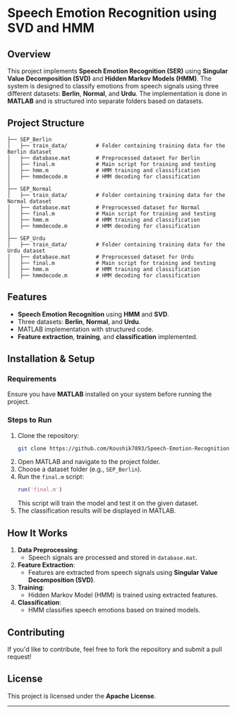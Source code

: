 # Speech Emotion Recognition using SVD and HMM

## Overview
This project implements **Speech Emotion Recognition (SER)** using **Singular Value Decomposition (SVD)** and **Hidden Markov Models (HMM)**. The system is designed to classify emotions from speech signals using three different datasets: **Berlin**, **Normal**, and **Urdu**. The implementation is done in **MATLAB** and is structured into separate folders based on datasets.

## Project Structure
```
├── SEP_Berlin
│   ├── train_data/         # Folder containing training data for the Berlin dataset
│   ├── database.mat        # Preprocessed dataset for Berlin
│   ├── final.m             # Main script for training and testing
│   ├── hmm.m               # HMM training and classification
│   ├── hmmdecode.m         # HMM decoding for classification
│
├── SEP_Normal
│   ├── train_data/         # Folder containing training data for the Normal dataset
│   ├── database.mat        # Preprocessed dataset for Normal
│   ├── final.m             # Main script for training and testing
│   ├── hmm.m               # HMM training and classification
│   ├── hmmdecode.m         # HMM decoding for classification
│
├── SEP_Urdu
│   ├── train_data/         # Folder containing training data for the Urdu dataset
│   ├── database.mat        # Preprocessed dataset for Urdu
│   ├── final.m             # Main script for training and testing
│   ├── hmm.m               # HMM training and classification
│   ├── hmmdecode.m         # HMM decoding for classification
```

## Features
- **Speech Emotion Recognition** using **HMM** and **SVD**.
- Three datasets: **Berlin**, **Normal**, and **Urdu**.
- MATLAB implementation with structured code.
- **Feature extraction**, **training**, and **classification** implemented.

## Installation & Setup
### Requirements
Ensure you have **MATLAB** installed on your system before running the project.

### Steps to Run
1. Clone the repository:
   ```sh
   git clone https://github.com/Koushik7893/Speech-Emotion-Recognition-using-SVD-and-HMM.git
   ```
2. Open MATLAB and navigate to the project folder.
3. Choose a dataset folder (e.g., `SEP_Berlin`).
4. Run the `final.m` script:
   ```matlab
   run('final.m')
   ```
   This script will train the model and test it on the given dataset.
5. The classification results will be displayed in MATLAB.

## How It Works
1. **Data Preprocessing**:
   - Speech signals are processed and stored in `database.mat`.
2. **Feature Extraction**:
   - Features are extracted from speech signals using **Singular Value Decomposition (SVD)**.
3. **Training**:
   - Hidden Markov Model (HMM) is trained using extracted features.
4. **Classification**:
   - HMM classifies speech emotions based on trained models.

## Contributing
If you'd like to contribute, feel free to fork the repository and submit a pull request!

## License
This project is licensed under the **Apache License**.

---


